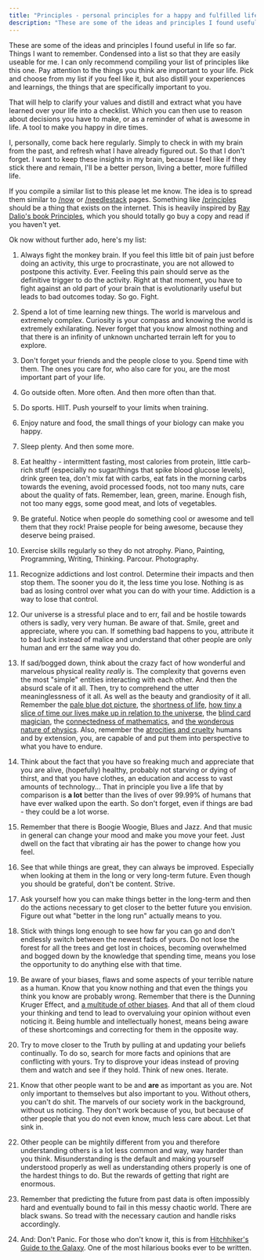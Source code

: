 ```yaml
---
title: "Principles - personal principles for a happy and fulfilled life"
description: "These are some of the ideas and principles I found useful in life so far. Things I want to remember. Condensed into a list so that they are easily useable for me. I can only recommend compiling your list of principles like this one. Pay attention to the things you think are important to your life. Pick and choose from my list if you feel like it, but also distill your experiences and learnings, the things that are specifically important to you."
---
```


These are some of the ideas and principles I found useful in life so far. Things I want to remember. Condensed into a list so that they are easily useable for me. I can only recommend compiling your list of principles like this one. Pay attention to the things you think are important to your life. Pick and choose from my list if you feel like it, but also distill your experiences and learnings, the things that are specifically important to you. 

That will help to clarify your values and distill and extract what you have learned over your life into a checklist. Which you can then use to reason about decisions you have to make, or as a reminder of what is awesome in life. A tool to make you happy in dire times.  

I, personally, come back here regularly. Simply to check in with my brain from the past, and refresh what I have already figured out. So that I don't forget. I want to keep these insights in my brain, because I feel like if they stick there and remain, I'll be a better person, living a better, more fulfilled life. 

If you compile a similar list to this please let me know. The idea is to spread them similar to [/now](/now) or [/needlestack](/needlestack) pages. Something like [/principles](/principles) should be a thing that exists on the internet. This is heavily inspired by [Ray Dalio's book Principles](/library/principles), which you should totally go buy a copy and read if you haven't yet. 

Ok now without further ado, here's my list: 

1. Always fight the monkey brain. If you feel this little bit of pain just before doing an activity, this urge to procrastinate, you are not allowed to postpone this activity. Ever. Feeling this pain should serve as the definitive trigger to do the activity. Right at that moment, you have to fight against an old part of your brain that is evolutionarily useful but leads to bad outcomes today. So go. Fight.


2. Spend a lot of time learning new things. The world is marvelous and extremely complex. Curiosity is your compass and knowing the world is extremely exhilarating. Never forget that you know almost nothing and that there is an infinity of unknown uncharted terrain left for you to explore. 


3. Don't forget your friends and the people close to you. Spend time with them. The ones you care for, who also care for you, are the most important part of your life. 


4. Go outside often. More often. And then more often than that. 


5. Do sports. HIIT. Push yourself to your limits when training. 


6. Enjoy nature and food, the small things of your biology can make you happy. 


7. Sleep plenty. And then some more. 


8. Eat healthy - intermittent fasting, most calories from protein, little carb-rich stuff (especially no sugar/things that spike blood glucose levels), drink green tea, don't mix fat with carbs, eat fats in the morning carbs towards the evening, avoid processed foods, not too many nuts, care about the quality of fats. Remember, lean, green, marine. Enough fish, not too many eggs, some good meat, and lots of vegetables. 


9. Be grateful. Notice when people do something cool or awesome and tell them that they rock! Praise people for being awesome, because they deserve being praised.


10. Exercise skills regularly so they do not atrophy. Piano, Painting, Programming, Writing, Thinking. Parcour. Photography.


11. Recognize addictions and lost control. Determine their impacts and then stop them. The sooner you do it, the less time you lose. Nothing is as bad as losing control over what you can do with your time. Addiction is a way to lose that control.


12. Our universe is a stressful place and to err, fail and be hostile towards others is sadly, very very human. Be aware of that. Smile, greet and appreciate, where you can. If something bad happens to you, attribute it to bad luck instead of malice and understand that other people are only human and err the same way you do.


13. If sad/bogged down, think about the crazy fact of how wonderful and marvelous physical reality *really* is. The complexity that governs even the most "simple" entities interacting with each other. And then the absurd scale of it all. Then, try to comprehend the utter meaninglessness of it all. As well as the beauty and grandiosity of it all. Remember the [pale blue dot picture](/assets/blog/pale-blue-dot.jpg), the [ shortness of life](https://waitbutwhy.com/2014/05/life-weeks.html), [how tiny a slice of time our lives make up in relation to the universe](https://www.youtube.com/watch?v=yNLdblFQqsw), the [blind card magician](https://www.youtube.com/watch?v=YVDwKxlcx-4), the [connectedness of mathematics](https://www.3blue1brown.com/lessons/hanoi-and-sierpinski), and [the wonderous nature of physics](https://www.youtube.com/watch?v=P1ww1IXRfTA).
Also, remember the [atrocities and cruelty](https://en.wikipedia.org/wiki/List_of_genocides_by_death_toll) humans and by extension, you, are capable of and put them into perspective to what you have to endure. 


15. Think about the fact that you have so freaking much and appreciate that you are alive, (hopefully) healthy, probably not starving or dying of thirst, and that you have clothes, an education and access to vast amounts of technology... That in principle you live a life that by comparison is **a lot** better than the lives of over 99.99% of humans that have ever walked upon the earth. So don't forget, even if things are bad - they could be a lot worse.


16. Remember that there is Boogie Woogie, Blues and Jazz. And that music in general can change your mood and make you move your feet. Just dwell on the fact that vibrating air has the power to change how you feel.


17. See that while things are great, they can always be improved. Especially when looking at them in the long or very long-term future. Even though you should be grateful, don't be content. Strive.


18. Ask yourself how you can make things better in the long-term and then do the actions necessary to get closer to the better future you envision. Figure out what "better in the long run" actually means to you.


19. Stick with things long enough to see how far you can go and don't endlessly switch between the newest fads of yours. Do not lose the forest for all the trees and get lost in choices, becoming overwhelmed and bogged down by the knowledge that spending time, means you lose the opportunity to do anything else with that time. 


20. Be aware of your biases, flaws and some aspects of your terrible nature as a human. Know that you know nothing and that even the things you think you know are probably wrong. Remember that there is the Dunning Kruger Effect, and [a multitude of other biases](https://upload.wikimedia.org/wikipedia/commons/6/65/Cognitive_bias_codex_en.svg). And that all of them cloud your thinking and tend to lead to overvaluing your opinion without even noticing it. Being humble and intellectually honest, means being aware of these shortcomings and correcting for them in the opposite way.


21. Try to move closer to the Truth by pulling at and updating your beliefs continually. To do so, search for more facts and opinions that are conflicting with yours. Try to disprove your ideas instead of proving them and watch and see if they hold. Think of new ones. Iterate.


22. Know that other people want to be and **are** as important as you are. Not only important to themselves but also important to you. Without others, you can't do shit. The marvels of our society work in the background, without us noticing. They don't work because of you, but because of other people that you do not even know, much less care about. Let that sink in.


23. Other people can be mightily different from you and therefore understanding others is a lot less common and way, way harder than you think. Misunderstanding is the default and making yourself understood properly as well as understanding others properly is one of the hardest things to do. But the rewards of getting that right are enormous. 


24. Remember that predicting the future from past data is often impossibly hard and eventually bound to fail in this messy chaotic world. There are black swans. So tread with the necessary caution and handle risks accordingly. 


25. And: Don't Panic. For those who don't know it, this is from [Hitchhiker's Guide to the Galaxy](/library/the-hitchhikers-guide-to-the-galaxy). One of the most hilarious books ever to be written.


